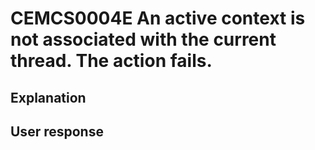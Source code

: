 # CEMCS0004E An active context is not associated with the current thread. The action fails.

## Explanation

## User response